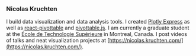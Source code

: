 ### Nicolas Kruchten

I build data visualization and data analysis tools. I created [Plotly Express](https://plotly.express/) as well as [react-pivottable](https://react-pivottable.js.org/) and [pivottable.js](https://pivottable.js.org/). I am currently a graduate student at the [École de Technologie Supérieure](https://etsmtl.ca/) in Montreal, Canada. I post videos of talks and neat visualization projects at [https://nicolas.kruchten.com/](https://nicolas.kruchten.com/).
